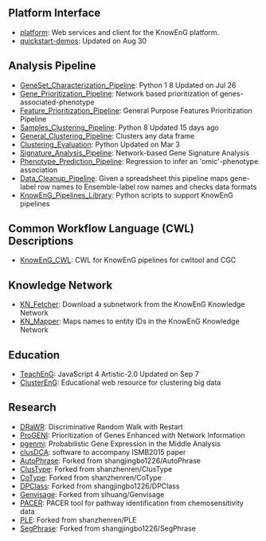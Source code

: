 ## Platform Interface
 - [platform](https://github.com/KnowEnG/platform): Web services and client for the KnowEnG platform.
 - [quickstart-demos](https://github.com/KnowEnG/quickstart-demos): Updated on Aug 30
## Analysis Pipeline
 - [GeneSet\_Characterization\_Pipeline](https://github.com/KnowEnG/GeneSet_Characterization_Pipeline): Python 1 8 Updated on Jul 26
 - [Gene\_Prioritization\_Pipeline](https://github.com/KnowEnG/Gene_Prioritization_Pipeline): Network based prioritization of genes-associated-phenotype
 - [Feature\_Prioritization\_Pipeline](https://github.com/KnowEnG/Feature_Prioritization_Pipeline): General Purpose Features Prioritization Pipeline
 - [Samples\_Clustering\_Pipeline](https://github.com/KnowEnG/Samples_Clustering_Pipeline): Python 8 Updated 15 days ago
 - [General\_Clustering\_Pipeline](https://github.com/KnowEnG/General_Clustering_Pipeline): Clusters any data frame
 - [Clustering\_Evaluation](https://github.com/KnowEnG/Clustering_Evaluation): Python Updated on Mar 3
 - [Signature\_Analysis\_Pipeline](https://github.com/KnowEnG/Signature_Analysis_Pipeline): Network-based Gene Signature Analysis
 - [Phenotype\_Prediction\_Pipeline](https://github.com/KnowEnG/Phenotype_Prediction_Pipeline): Regression to infer an 'omic'-phenotype association
 - [Data\_Cleanup\_Pipeline](https://github.com/KnowEnG/Data_Cleanup_Pipeline): Given a spreadsheet this pipeline maps gene-label row names to Ensemble-label row names and checks data formats
 - [KnowEnG\_Pipelines\_Library](https://github.com/KnowEnG/KnowEnG_Pipelines_Library): Python scripts to support KnowEnG pipelines
## Common Workflow Language (CWL) Descriptions
 - [KnowEnG\_CWL](https://github.com/KnowEnG/KnowEnG_CWL): CWL for KnowEnG pipelines for cwltool and CGC
## Knowledge Network
 - [KN\_Fetcher](https://github.com/KnowEnG/KN_Fetcher): Download a subnetwork from the KnowEnG Knowledge Network
 - [KN\_Mapper](https://github.com/KnowEnG/KN_Mapper): Maps names to entity IDs in the KnowEnG Knowledge Network
## Education
 - [TeachEnG](https://github.com/KnowEnG/TeachEnG): JavaScript 4 Artistic-2.0 Updated on Sep 7
 - [ClusterEnG](https://github.com/KnowEnG/ClusterEnG): Educational web resource for clustering big data
## Research
 - [DRaWR](https://github.com/KnowEnG/DRaWR): Discriminative Random Walk with Restart
 - [ProGENI](https://github.com/KnowEnG/ProGENI): Prioritization of Genes Enhanced with Network Information
 - [pgenmi](https://github.com/KnowEnG/pgenmi): Probabilistic Gene Expression in the Middle Analysis
 - [clusDCA](https://github.com/KnowEnG/clusDCA): software to accompany ISMB2015 paper
 - [AutoPhrase](https://github.com/KnowEnG/AutoPhrase): Forked from shangjingbo1226/AutoPhrase
 - [ClusType](https://github.com/KnowEnG/ClusType): Forked from shanzhenren/ClusType
 - [CoType](https://github.com/KnowEnG/CoType): Forked from shanzhenren/CoType
 - [DPClass](https://github.com/KnowEnG/DPClass): Forked from shangjingbo1226/DPClass
 - [Genvisage](https://github.com/KnowEnG/Genvisage): Forked from slhuang/Genvisage
 - [PACER](https://github.com/KnowEnG/PACER): PACER tool for pathway identification from chemosensitivity data
 - [PLE](https://github.com/KnowEnG/PLE): Forked from shanzhenren/PLE
 - [SegPhrase](https://github.com/KnowEnG/SegPhrase): Forked from shangjingbo1226/SegPhrase
